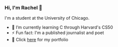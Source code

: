 ### Hi, I'm Rachel 👋

I'm a student at the University of Chicago.

- 🌱 I’m currently learning C through Harvard's CS50
- ⚡ Fun fact: I'm a published journalist and poet
- 💬 Click [here](https://hirachelliu.wixsite.com/portfolio) for my portfolio

